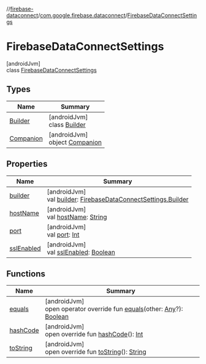 //[firebase-dataconnect](../../../index.md)/[com.google.firebase.dataconnect](../index.md)/[FirebaseDataConnectSettings](index.md)

# FirebaseDataConnectSettings

[androidJvm]\
class [FirebaseDataConnectSettings](index.md)

## Types

| Name | Summary |
|---|---|
| [Builder](-builder/index.md) | [androidJvm]<br>class [Builder](-builder/index.md) |
| [Companion](-companion/index.md) | [androidJvm]<br>object [Companion](-companion/index.md) |

## Properties

| Name | Summary |
|---|---|
| [builder](builder.md) | [androidJvm]<br>val [builder](builder.md): [FirebaseDataConnectSettings.Builder](-builder/index.md) |
| [hostName](host-name.md) | [androidJvm]<br>val [hostName](host-name.md): [String](https://kotlinlang.org/api/latest/jvm/stdlib/kotlin/-string/index.html) |
| [port](port.md) | [androidJvm]<br>val [port](port.md): [Int](https://kotlinlang.org/api/latest/jvm/stdlib/kotlin/-int/index.html) |
| [sslEnabled](ssl-enabled.md) | [androidJvm]<br>val [sslEnabled](ssl-enabled.md): [Boolean](https://kotlinlang.org/api/latest/jvm/stdlib/kotlin/-boolean/index.html) |

## Functions

| Name | Summary |
|---|---|
| [equals](equals.md) | [androidJvm]<br>open operator override fun [equals](equals.md)(other: [Any](https://kotlinlang.org/api/latest/jvm/stdlib/kotlin/-any/index.html)?): [Boolean](https://kotlinlang.org/api/latest/jvm/stdlib/kotlin/-boolean/index.html) |
| [hashCode](hash-code.md) | [androidJvm]<br>open override fun [hashCode](hash-code.md)(): [Int](https://kotlinlang.org/api/latest/jvm/stdlib/kotlin/-int/index.html) |
| [toString](to-string.md) | [androidJvm]<br>open override fun [toString](to-string.md)(): [String](https://kotlinlang.org/api/latest/jvm/stdlib/kotlin/-string/index.html) |
